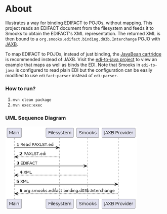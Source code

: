 About
=====

Illustrates a way for binding EDIFACT to POJOs, without mapping. This project reads an EDIFACT document from the filesystem and feeds it to Smooks to obtain the EDIFACT's XML representation. The returned XML is then bound to a `org.smooks.edifact.binding.d03b.Interchange` POJO with [JAXB](https://javaee.github.io/jaxb-v2/). 

To map EDIFACT to POJOs, instead of just binding, the [JavaBean cartridge](https://www.smooks.org/documentation/#javabeans) is recommended instead of JAXB. Visit the [edi-to-java project](../edi-to-java/README.md) to view an example that maps as well as binds the EDI. Note that Smooks in `edi-to-java` is configured to read plain EDI but the configuration can be easily modified to use `edifact:parser` instead of `edi:parser`.

### How to run?

1. `mvn clean package`
2. `mvn exec:exec`

### UML Sequence Diagram

![UML sequence diagram](docs/images/edifact-to-java.png)